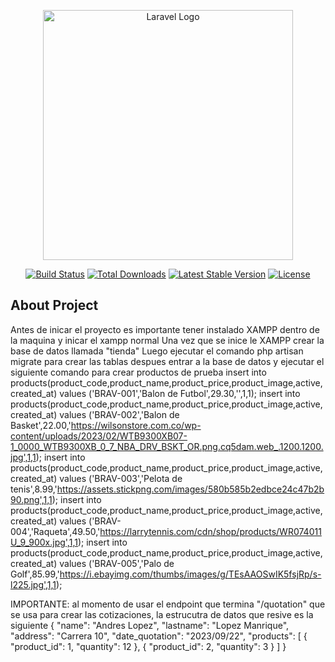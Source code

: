 <p align="center"><a href="https://laravel.com" target="_blank"><img src="https://raw.githubusercontent.com/laravel/art/master/logo-lockup/5%20SVG/2%20CMYK/1%20Full%20Color/laravel-logolockup-cmyk-red.svg" width="400" alt="Laravel Logo"></a></p>

<p align="center">
<a href="https://github.com/laravel/framework/actions"><img src="https://github.com/laravel/framework/workflows/tests/badge.svg" alt="Build Status"></a>
<a href="https://packagist.org/packages/laravel/framework"><img src="https://img.shields.io/packagist/dt/laravel/framework" alt="Total Downloads"></a>
<a href="https://packagist.org/packages/laravel/framework"><img src="https://img.shields.io/packagist/v/laravel/framework" alt="Latest Stable Version"></a>
<a href="https://packagist.org/packages/laravel/framework"><img src="https://img.shields.io/packagist/l/laravel/framework" alt="License"></a>
</p>

## About Project
Antes de inicar el proyecto es importante tener instalado XAMPP dentro de la maquina y inicar el xampp normal
Una vez que se inice le XAMPP crear la base de datos llamada "tienda"
Luego ejecutar el comando php artisan migrate para crear las tablas
despues entrar a la base de datos y ejecutar el siguiente comando para crear productos de prueba
    insert into products(product_code,product_name,product_price,product_image,active,created_at) 
    values ('BRAV-001','Balon de Futbol',29.30,'',1,1);
    insert into products(product_code,product_name,product_price,product_image,active,created_at) 
    values ('BRAV-002','Balon de Basket',22.00,'https://wilsonstore.com.co/wp-content/uploads/2023/02/WTB9300XB07-1_0000_WTB9300XB_0_7_NBA_DRV_BSKT_OR.png.cq5dam.web_.1200.1200.jpg',1,1);
    insert into products(product_code,product_name,product_price,product_image,active,created_at) 
    values ('BRAV-003','Pelota de tenis',8.99,'https://assets.stickpng.com/images/580b585b2edbce24c47b2b90.png',1,1);
    insert into products(product_code,product_name,product_price,product_image,active,created_at) 
    values ('BRAV-004','Raqueta',49.50,'https://larrytennis.com/cdn/shop/products/WR074011U_9_900x.jpg',1,1);
    insert into products(product_code,product_name,product_price,product_image,active,created_at) 
    values ('BRAV-005','Palo de Golf',85.99,'https://i.ebayimg.com/thumbs/images/g/TEsAAOSwIK5fsjRp/s-l225.jpg',1,1);

IMPORTANTE: al momento de usar el endpoint que termina "/quotation" que se usa para crear las cotizaciones, la estrucutra de datos que resive es la siguiente 
{
    "name": "Andres Lopez",
    "lastname": "Lopez Manrique",
    "address": "Carrera 10",
    "date_quotation": "2023/09/22",
    "products": [
        {
            "product_id": 1,
            "quantity": 12
        },
        {
            "product_id": 2,
            "quantity": 3
        }
    ]
}
